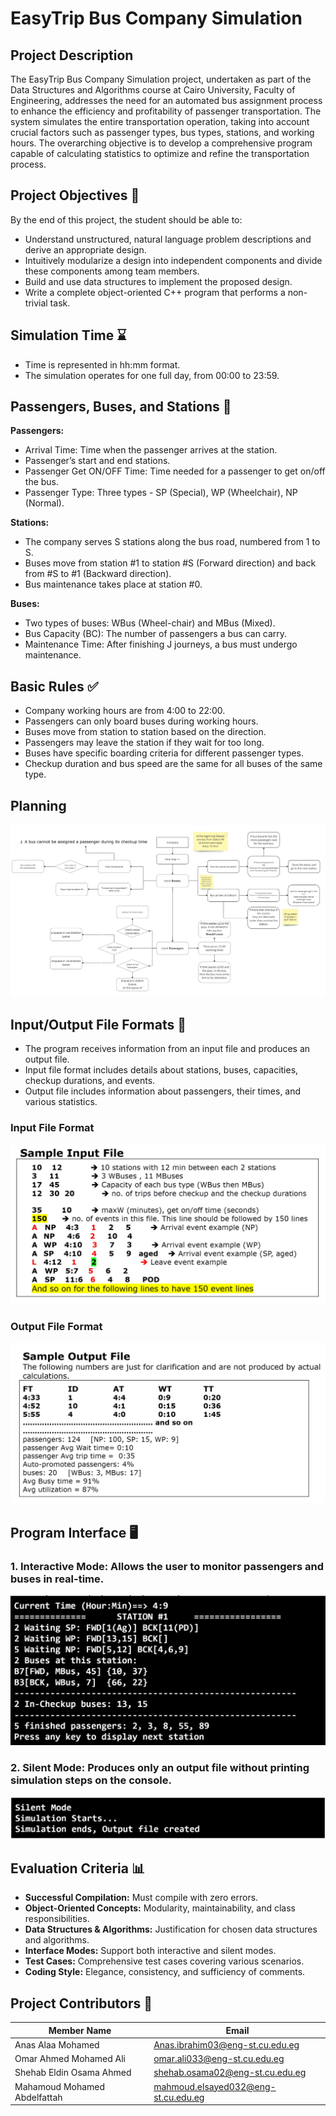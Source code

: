 # EasyTrip Bus Company Simulation

## Project Description

The EasyTrip Bus Company Simulation project, undertaken as part of the Data Structures and Algorithms course at Cairo University, Faculty of Engineering, addresses the need for an automated bus assignment process to enhance the efficiency and profitability of passenger transportation. The system simulates the entire transportation operation, taking into account crucial factors such as passenger types, bus types, stations, and working hours. The overarching objective is to develop a comprehensive program capable of calculating statistics to optimize and refine the transportation process.


## Project Objectives 🎯

By the end of this project, the student should be able to:

- Understand unstructured, natural language problem descriptions and derive an appropriate design.
- Intuitively modularize a design into independent components and divide these components among team members.
- Build and use data structures to implement the proposed design.
- Write a complete object-oriented C++ program that performs a non-trivial task.

## Simulation Time ⌛

- Time is represented in hh:mm format.
- The simulation operates for one full day, from 00:00 to 23:59.

## Passengers, Buses, and Stations 🚉

**Passengers:**
- Arrival Time: Time when the passenger arrives at the station.
- Passenger’s start and end stations.
- Passenger Get ON/OFF Time: Time needed for a passenger to get on/off the bus.
- Passenger Type: Three types - SP (Special), WP (Wheelchair), NP (Normal).

**Stations:**
- The company serves S stations along the bus road, numbered from 1 to S.
- Buses move from station #1 to station #S (Forward direction) and back from #S to #1 (Backward direction).
- Bus maintenance takes place at station #0.

**Buses:**
- Two types of buses: WBus (Wheel-chair) and MBus (Mixed).
- Bus Capacity (BC): The number of passengers a bus can carry.
- Maintenance Time: After finishing J journeys, a bus must undergo maintenance.

## Basic Rules ✅

- Company working hours are from 4:00 to 22:00.
- Passengers can only board buses during working hours.
- Buses move from station to station based on the direction.
- Passengers may leave the station if they wait for too long.
- Buses have specific boarding criteria for different passenger types.
- Checkup duration and bus speed are the same for all buses of the same type.

## Planning
![Project Planning](ProjectPlanning.jpg)

## Input/Output File Formats 📁
- The program receives information from an input file and produces an output file.
- Input file format includes details about stations, buses, capacities, checkup durations, and events.
- Output file includes information about passengers, their times, and various statistics.

### Input File Format
![Project Planning](SampleInput.jpeg)

### Output File Format
![Project Planning](SampleOutput.jpeg)

## Program Interface 🖥️

### 1. **Interactive Mode:** Allows the user to monitor passengers and buses in real-time.
![Project Planning](Interactive.jpeg)
   
### 2. **Silent Mode:** Produces only an output file without printing simulation steps on the console.
![Project Planning](Silent.jpeg)


## Evaluation Criteria 📊

- **Successful Compilation:** Must compile with zero errors.
- **Object-Oriented Concepts:** Modularity, maintainability, and class responsibilities.
- **Data Structures & Algorithms:** Justification for chosen data structures and algorithms.
- **Interface Modes:** Support both interactive and silent modes.
- **Test Cases:** Comprehensive test cases covering various scenarios.
- **Coding Style:** Elegance, consistency, and sufficiency of comments.

## Project Contributors 🤝

| Member Name                       | Email                                 |
|-----------------------------------|---------------------------------------|
| Anas Alaa Mohamed                 | Anas.ibrahim03@eng-st.cu.edu.eg       |
| Omar Ahmed Mohamed Ali            | omar.ali033@eng-st.cu.edu.eg          |
| Shehab Eldin Osama Ahmed          | shehab.osama02@eng-st.cu.edu.eg       |
| Mahamoud Mohamed Abdelfattah      | mahmoud.elsayed032@eng-st.cu.edu.eg   |

